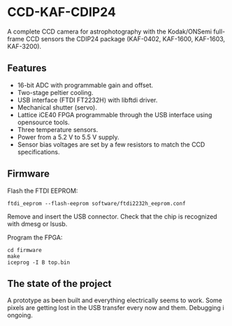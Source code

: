CCD-KAF-CDIP24
==============

A complete CCD camera for astrophotography with the Kodak/ONSemi full-frame CCD sensors the CDIP24 package (KAF-0402, KAF-1600, KAF-1603, KAF-3200). 

Features
--------

 - 16-bit ADC with programmable gain and offset.
 - Two-stage peltier cooling.
 - USB interface (FTDI FT2232H) with libftdi driver.
 - Mechanical shutter (servo).
 - Lattice iCE40 FPGA programmable through the USB interface using opensource tools.
 - Three temperature sensors.
 - Power from a 5.2 V to 5.5 V supply.
 - Sensor bias voltages are set by a few resistors to match the CCD specifications.


Firmware
--------

Flash the FTDI EEPROM:

    ftdi_eeprom --flash-eeprom software/ftdi2232h_eeprom.conf

Remove and insert the USB connector. Check that the chip is recognized with dmesg or lsusb.

Program the FPGA:

    cd firmware
    make
    iceprog -I B top.bin

The state of the project
------------------------
 
A prototype as been built and everything electrically seems to work. Some pixels are getting lost in the USB transfer every now and them. Debugging i ongoing.
